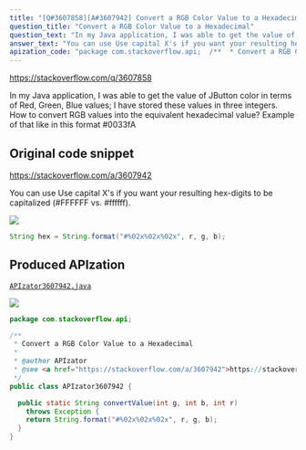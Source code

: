 ```yaml
---
title: "[Q#3607858][A#3607942] Convert a RGB Color Value to a Hexadecimal"
question_title: "Convert a RGB Color Value to a Hexadecimal"
question_text: "In my Java application, I was able to get the value of JButton color in terms of Red, Green, Blue values; I have stored these values in three integers. How to convert RGB values into the equivalent hexadecimal value? Example of that like in this format #0033fA"
answer_text: "You can use Use capital X's if you want your resulting hex-digits to be capitalized (#FFFFFF vs. #ffffff)."
apization_code: "package com.stackoverflow.api;  /**  * Convert a RGB Color Value to a Hexadecimal  *  * @author APIzator  * @see <a href=\"https://stackoverflow.com/a/3607942\">https://stackoverflow.com/a/3607942</a>  */ public class APIzator3607942 {    public static String convertValue(int g, int b, int r)     throws Exception {     return String.format(\"#%02x%02x%02x\", r, g, b);   } }"
---
```


https://stackoverflow.com/q/3607858

In my Java application, I was able to get the value of JButton color in terms of Red, Green, Blue values; I have stored these values in three integers.
How to convert RGB values into the equivalent hexadecimal value?
Example of that like in this format #0033fA



## Original code snippet

https://stackoverflow.com/a/3607942

You can use
Use capital X&#x27;s if you want your resulting hex-digits to be capitalized (#FFFFFF vs. #ffffff).

<div class="code-logo"><img src="/stackoverflow.png" /></div>

```java
String hex = String.format("#%02x%02x%02x", r, g, b);
```

## Produced APIzation

[`APIzator3607942.java`](https://github.com/blind-papers/apization-temp-data/raw/main/search/APIzator3607942.java)

<div class="code-logo"><img src="/apizator.png" /></div>

```java
package com.stackoverflow.api;

/**
 * Convert a RGB Color Value to a Hexadecimal
 *
 * @author APIzator
 * @see <a href="https://stackoverflow.com/a/3607942">https://stackoverflow.com/a/3607942</a>
 */
public class APIzator3607942 {

  public static String convertValue(int g, int b, int r)
    throws Exception {
    return String.format("#%02x%02x%02x", r, g, b);
  }
}

```